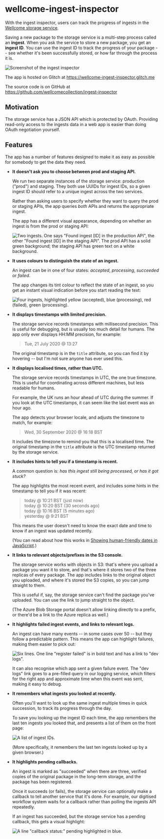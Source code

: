 # wellcome-ingest-inspector

With the ingest inspector, users can track the progress of ingests in the [Wellcome storage service](https://github.com/wellcomecollection/storage-service).

Saving a new package to the storage service is a multi-step process called an **ingest**.
When you ask the service to store a new package, you get an **ingest ID**.
You can use the ingest ID to track the progress of your package -- see whether it's been successfully stored, or how far through the process it is.

![Screenshot of the ingest inspector](screenshot.png)

The app is hosted on Glitch at <https://wellcome-ingest-inspector.glitch.me>

The source code is on GitHub at <https://github.com/wellcomecollection/ingest-inspector>



## Motivation

The storage service has a JSON API which is protected by OAuth.
Providing read-only access to the ingests data in a web app is easier than doing OAuth negotiation yourself.



## Features

The app has a number of features designed to make it as easy as possible for somebody to get the data they need.

*   **It doesn't ask you to choose between prod and staging API.**

    We run two separate instances of the storage service: production ("prod") and staging.
    They both use UUIDs for ingest IDs, so a given ingest ID should refer to a unique ingest across the two services.

    Rather than asking users to specify whether they want to query the prod or staging APIs, the app queries *both* APIs and returns the appropriate ingest.

    The app has a different visual appearance, depending on whether an ingest is from the prod or staging API:

    ![Two ingests. One says "Found ingest [ID] in the production API", the other "Found ingest [ID] in the staging API". The prod API has a solid green background; the staging API has green text on a white background.](screenshots/prod_staging_api.png)

*   **It uses colours to distinguish the state of an ingest.**

    An ingest can be in one of four states: *accepted*, *processing*, *succeeded* or *failed*.

    The app changes its tint colour to reflect the state of an ingest, so you get an instant visual indication before you start reading the text:

    ![Four ingests, highlighted yellow (accepted), blue (processing), red (failed), green (processing).](screenshots/ingest_state_colours.png)

*   **It displays timestamps with limited precision.**

    The storage service records timestamps with millisecond precision.
    This is useful for debugging, but is usually too much detail for humans.
    The app only ever displays HH:MM precision, for example:

    > Tue, 21 July 2020 @ 13:27

    The original timestamp is in the `title` attribute, so you can find it by hovering -- but I'm not sure anyone has ever used this.

*   **It displays localised times, rather than UTC.**

    The storage service records timestamps in UTC, the one true timezone.
    This is useful for coordinating across different machines, but less readable for humans.

    For example, the UK runs an hour ahead of UTC during the summer.
    If you look at the UTC timestamps, it can seem like the last event was an hour ago.

    The app detects your browser locale, and adjusts the timezone to match, for example:

    > Wed, 30 September 2020 @ 16:18 BST

    It includes the timezone to remind you that this is a localised time.
    The original timestamp in the `title` attribute is the UTC timestamp returned by the storage service.

*   **It includes hints to tell you if a timestamp is recent.**

    A common question is: *has this ingest still being processed, or has it got stuck?*

    The app highlights the most recent event, and includes some hints in the timestamp to tell you if it was recent:

    > today @ 10:21 BST (just now)<br/>
    > today @ 10:20 BST (30 seconds ago)<br/>
    > today @ 10:16 BST (5 minutes ago)<br/>
    > yesterday @ 9:21 BST

    This means the user doesn't need to know the exact date and time to know if an ingest was updated recently.

    (You can read about how this works in [Showing human-friendly dates in JavaScript](https://alexwlchan.net/2020/05/human-friendly-dates-in-javascript/).)

*   **It links to relevant objects/prefixes in the S3 console.**

    The storage service works with objects in S3: that's where you upload a package you want it to store, and that's where it stores two of the three replicas of every package.
    The app includes links to the original object you uploaded, and where it's stored the S3 copies, so you can jump straight to them.

    This is useful if, say, the storage service can't find the package you've uploaded.
    You can use the link to jump straight to the object.

    (The Azure Blob Storage portal doesn't allow linking directly to a prefix, or there'd be a link to the Azure replica as well.)

*   **It highlights failed ingest events, and links to relevant logs.**

    An ingest can have many events -- in some cases over 50 -- but they follow a predictable pattern.
    This means the app can highlight failures, making them easier to pick out:

    ![Six lines. One line "register failed" is in bold text and has a link to "dev logs".](screenshots/ingest_errors.png)

    It can also recognise which app sent a given failure event.
    The "dev logs" link goes to a pre-filled query in our logging service, which filters for the right app and approximate time when this event was sent, making it easy to debug.

*   **It remembers what ingests you looked at recently.**

    Often you'll want to look up the same ingest multiple times in quick succession, to track its progress through the day.

    To save you looking up the ingest ID each time, the app remembers the last ten ingests you looked that, and presents a list of them on the front page:

    ![A list of ingest IDs.](screenshots/recent_ingests.png)

    (More specifically, it remembers the last ten ingests looked up by a given browser.)

*   **It highlights pending callbacks.**

    An ingest is marked as "succeeded" when there are three, verified copies of the original package in the long-term storage, and the package has been registered.

    Once it succeeds (or fails), the storage service can optionally make a callback to tell another service that it's done.
    For example, our digitised workflow system waits for a callback rather than polling the ingests API repeatedly.

    If an ingest has succeeded, but the storage service has a pending callback, this gets a visual highlight:

    ![A line "callback status:" pending highlighted in blue.](screenshots/pending_callback.png)
